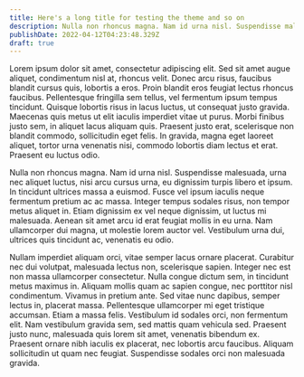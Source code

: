 ```yaml
---
title: Here's a long title for testing the theme and so on
description: Nulla non rhoncus magna. Nam id urna nisl. Suspendisse malesuada, urna nec aliquet luctus, nisi arcu cursus urna, eu dignissim turpis libero et ipsum.
publishDate: 2022-04-12T04:23:48.329Z
draft: true
---
```


 Lorem ipsum dolor sit amet, consectetur adipiscing elit. Sed sit amet augue aliquet, condimentum nisl at, rhoncus velit. Donec arcu risus, faucibus blandit cursus quis, lobortis a eros. Proin blandit eros feugiat lectus rhoncus faucibus. Pellentesque fringilla sem tellus, vel fermentum ipsum tempus tincidunt. Quisque lobortis risus in lacus luctus, ut consequat justo gravida. Maecenas quis metus ut elit iaculis imperdiet vitae ut purus. Morbi finibus justo sem, in aliquet lacus aliquam quis. Praesent justo erat, scelerisque non blandit commodo, sollicitudin eget felis. In gravida, magna eget laoreet aliquet, tortor urna venenatis nisi, commodo lobortis diam lectus et erat. Praesent eu luctus odio.

Nulla non rhoncus magna. Nam id urna nisl. Suspendisse malesuada, urna nec aliquet luctus, nisi arcu cursus urna, eu dignissim turpis libero et ipsum. In tincidunt ultrices massa a euismod. Fusce vel ipsum iaculis neque fermentum pretium ac ac massa. Integer tempus sodales risus, non tempor metus aliquet in. Etiam dignissim ex vel neque dignissim, ut luctus mi malesuada. Aenean sit amet arcu id erat feugiat mollis in eu urna. Nam ullamcorper dui magna, ut molestie lorem auctor vel. Vestibulum urna dui, ultrices quis tincidunt ac, venenatis eu odio.

Nullam imperdiet aliquam orci, vitae semper lacus ornare placerat. Curabitur nec dui volutpat, malesuada lectus non, scelerisque sapien. Integer nec est non massa ullamcorper consectetur. Nulla congue dictum sem, in tincidunt metus maximus in. Aliquam mollis quam ac sapien congue, nec porttitor nisl condimentum. Vivamus in pretium ante. Sed vitae nunc dapibus, semper lectus in, placerat massa. Pellentesque ullamcorper mi eget tristique accumsan. Etiam a massa felis. Vestibulum id sodales orci, non fermentum elit. Nam vestibulum gravida sem, sed mattis quam vehicula sed. Praesent justo nunc, malesuada quis lorem sit amet, venenatis bibendum ex. Praesent ornare nibh iaculis ex placerat, nec lobortis arcu faucibus. Aliquam sollicitudin ut quam nec feugiat. Suspendisse sodales orci non malesuada gravida.
